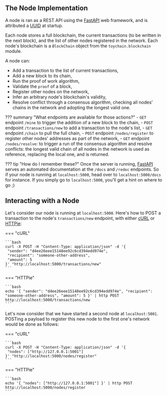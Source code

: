 ## The Node Implementation

A node is ran as a REST API using the [FastAPI][fastapi] web framework, and is attributed a [UUID][uuid] at startup.

Each node stores a full blockchain, the current transactions (to be written in the next block), and the list of other nodes registered in the network.
Each node's blockchain is a `BlockChain` object from the `toychain.blockchain` module.

A node can:

- Add a transaction to the list of current transactions,
- Add a new block to its chain,
- Run the proof of work algorithm,
- Validate the `proof` of a block,
- Register other nodes on the network,
- Infer an arbitrary node's blockchain's validity,
- Resolve conflict through a consensus algorithm, checking all nodes' chains in the network and adopting the longest valid one.

??? summary "What endpoints are available for those actions?"
    - `GET` endpoint `/mine` to trigger the addition of a new block to the chain,
    - `POST` endpoint `/transactions/new` to add a transaction to the node's list,
    - `GET` endpoint `/chain` to pull the full chain,
    - `POST` endpoint `/nodes/register` to register other nodes' addresses as part of the network,
    - `GET` endpoint `/nodes/resolve`: to trigger a run of the consensus algorithm and resolve conflicts: the longest valid chain of all nodes in the network is used as reference, replacing the local one, and is returned.

??? tip "How do I remember these?"
    Once the server is running, [FastAPI][fastapi] serves an automated documentation at the `/docs` and `/redoc` endpoints.
    So if your node is running at `localhost:5000`, head over to `localhost:5000/docs` for instance. If you
    simply go to `localhost:5000`, you'll get a hint on where to go ;)

## Interacting with a Node

Let's consider our node is running at `localhost:5000`.
Here's how to POST a transaction to the node's `transactions/new` endpoint, with either [cURL][curl] or [HTTPie][httpie]:

=== "cURL"
    
    ```bash
    curl -X POST -H "Content-Type: application/json" -d '{
     "sender": "d4ee26eee15148ee92c6cd394edd974e",
     "recipient": "someone-other-address",
     "amount": 5
    }' "http://localhost:5000/transactions/new"
    ```

=== "HTTPie"
    
    ```bash
    echo '{ "sender": "d4ee26eee15148ee92c6cd394edd974e", "recipient": "someone-other-address", "amount": 5 }' | http POST http://localhost:5000/transactions/new
    ```

Let's now consider that we have started a second node at `localhost:5001`.
POSTing a payload to register this new node to the first one's network would be done as follows:

=== "cURL"
    
    ```bash
    curl -X POST -H "Content-Type: application/json" -d '{
     "nodes": ["http://127.0.0.1:5001"]
    }' "http://localhost:5000/nodes/register"
    ```

=== "HTTPie"
    
    ```bash
    echo '{ "nodes": ["http://127.0.0.1:5001"] }' | http POST http://localhost:5000/nodes/register
    ```

[curl]: https://curl.haxx.se/
[fastapi]: https://fastapi.tiangolo.com/
[httpie]: https://httpie.org/
[uuid]: https://en.wikipedia.org/wiki/Universally_unique_identifier
